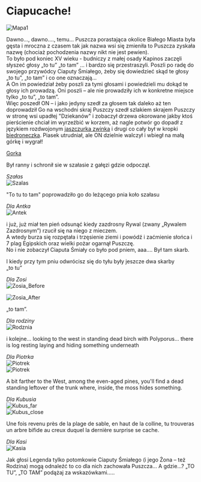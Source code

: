 # Ciapucache!

![Mapa1](./Pics/MAPA01.png)  

Dawno…, dawno…., temu… Puszcza porastająca okolice Białego Miasta była gęsta i mroczna z czasem tak jak nazwa wsi się zmieniła to Puszcza zyskała nazwę (chociaż pochodzenia nazwy nikt nie jest pewien).  
To było pod koniec XV wieku -  budniczy z małej osady Kapinos zaczęli słyszeć głosy „to tu” „to tam” … i bardzo się przestraszyli. Poszli po radę do swojego przywódcy Ciaputy Śmiałego, żeby się dowiedzieć skąd te głosy „to tu”, „to tam” i co one oznaczają…  
A On im powiedział żeby poszli za tymi głosami i powiedzieli mu dokąd te głosy ich prowadzą. Oni poszli – ale nie prowadziły ich w konkretne miejsce tylko „to tu”, „to tam”.  
Więc poszedł ON – i jako jedyny szedł za głosem tak daleko aż ten doprowadził Go na wschodni skraj Puszczy szedł szlakiem skrajem Puszczy w stronę wsi upadłej "Dziekanów" i zobaczył drzewa okorowane jakby ktoś pierścienie chciał im wyrzeźbić w korzem, aż nagle potwór go dopadł z językiem rozdwojonym [jaszczurka zwinka](https://www.inaturalist.org/observations/41560562) i drugi co cały był w kropki [biedroneczka](https://www.inaturalist.org/observations/41560568). Piasek utrudniał, ale ON dzielnie walczył i wbiegł na małą górkę i wygrał!  

[Gorka](./Pics/2020-04-06T16:01:54_1.JPG)  

Był ranny i schronił sie w szałasie z gałęzi gdzie odpoczął.  

*Szałas*  
![Szalas](./Pics/DSCN0540.JPG)  

"To tu to tam" poprowadziło go do leżącego pnia koło szałasu  

*Dla Antka*  
![Antek](./Pics/DSCN0537.JPG)  


i już, już miał ten pień odsunąć kiedy zazdrosny Rywal (zwany „Rywalem Zazdrosnym”) rzucił się na niego z mieczem.  
A wtedy burza się rozpętała i trzęsienie ziemi i powódź i zaćmienie słońca i 7 plag Egipskich oraz  wielki pożar ogarnął Puszczę.  
No i nie zobaczył Ciaputa Śmiały co było pod pniem, aaa…. Był tam skarb.  


I kiedy przy tym pniu odwrócisz się do tyłu były jeszcze dwa skarby  
„to tu”  

*Dla Zosi*  
![Zosia_Before](./Pics/2020-04-06T15:24:58_1.JPG)  


![Zosia_After](./Pics/2020-04-06T15:25:40_1.JPG)  


„to tam”.   

*Dla rodziny*  
![Rodznia](./Pics/2020-04-06T15:27:10_1.JPG)  

i kolejne... looking to the west in standing dead birch with Polyporus... there is log resting laying and hiding something underneath  

*Dla Piotrka*  
![Piotrek](./Pics/2020-04-06T15:32:58_1.JPG)  
![Piotrek](./Pics/2020-04-06T15:32:42_1.JPG)  

A bit farther to the West, among the even-aged pines, you'll find a dead standing leftover of the trunk where, inside, the moss hides something.  

*Dla Kubusia*  
![Kubus_far](./Pics/2020-04-06T15:48:06_1.JPG)  
![Kubus_close](./Pics/2020-04-06T15:42:40_1.JPG)  

Une fois revenu près de la plage de sable, en haut de la colline, tu trouveras un arbre bifide au creux duquel la dernière surprise se cache.  

*Dla Kasi*  
![Kasia](./Pics/2020-04-06T15:54:19_1.JPG)  


Jak głosi Legenda tylko potomkowie Ciaputy Śmiałego (i jego  Żona – też Rodzina) mogą odnaleźć to co dla nich zachowała Puszcza…
A gdzie…?  „TO TU”, „TO TAM” 
podążaj za wskazówkami..... 


